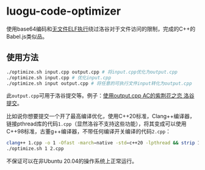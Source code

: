 # luogu-code-optimizer

使用base64编码和[无文件ELF执行](https://blog.spoock.com/2019/08/27/elf-in-memory-execution/)绕过洛谷对于文件访问的限制，完成的C++的Babel.js类似品。

## 使用方法

```bash
./optimize.sh input.cpp output.cpp # 将input.cpp优化为output.cpp
./optimize.sh input.cpp # 优化input.cpp
./optimize.sh input output.cpp # 将任意的可执行文件input转化为output.cpp
```

此`output.cpp`可用于洛谷提交等。例子：[使用output.cpp AC的紫荆花之恋 洛谷提交](https://www.luogu.com.cn/record/40135048)。

比如说你想要提交一个开了最高编译优化，使用C++20标准，Clang++编译器，链接pthread库的代码`1.cpp`（显然洛谷不支持这些功能），将其变成可以使用C++98标准，古董g++编译器，不带任何编译开关编译的代码`2.cpp`：
```bash
clang++ 1.cpp -o 1 -Ofast -march=native -std=c++20 -lpthread && strip 1
./optimize.sh 1 2.cpp
```

不保证可以在非Ubuntu 20.04的操作系统上正常运行。
